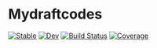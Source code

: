 # Mydraftcodes

[![Stable](https://img.shields.io/badge/docs-stable-blue.svg)](https://Rose_max111.github.io/Mydraftcodes.jl/stable/)
[![Dev](https://img.shields.io/badge/docs-dev-blue.svg)](https://Rose_max111.github.io/Mydraftcodes.jl/dev/)
[![Build Status](https://github.com/Rose_max111/Mydraftcodes.jl/actions/workflows/CI.yml/badge.svg?branch=main)](https://github.com/Rose_max111/Mydraftcodes.jl/actions/workflows/CI.yml?query=branch%3Amain)
[![Coverage](https://codecov.io/gh/Rose_max111/Mydraftcodes.jl/branch/main/graph/badge.svg)](https://codecov.io/gh/Rose_max111/Mydraftcodes.jl)
